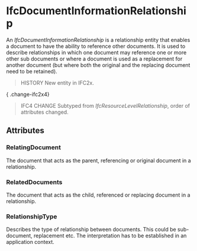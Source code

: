 # IfcDocumentInformationRelationship

An _IfcDocumentInformationRelationship_ is a relationship entity that enables a document to have the ability to reference other documents. It is used to describe relationships in which one document may reference one or more other sub documents or where a document is used as a replacement for another document (but where both the original and the replacing document need to be retained).

> HISTORY  New entity in IFC2x.

{ .change-ifc2x4}
> IFC4 CHANGE  Subtyped from _IfcResourceLevelRelationship_, order of attributes changed.

## Attributes

### RelatingDocument
The document that acts as the parent, referencing or original document in a relationship.

### RelatedDocuments
The document that acts as the child, referenced or replacing document in a relationship.

### RelationshipType
Describes the type of relationship between documents. This could be sub-document, replacement etc. The interpretation has to be established in an application context.
